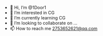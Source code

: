 - 👋 Hi, I’m @1Door1
- 👀 I’m interested in CG
- 🌱 I’m currently learning CG
- 💞️ I’m looking to collaborate on ...
- 📫 How to reach me  2753652621@qq.com

<!---
1Door1/1Door1 is a ✨ special ✨ repository because its `README.md` (this file) appears on your GitHub profile.
You can click the Preview link to take a look at your changes.
--->
